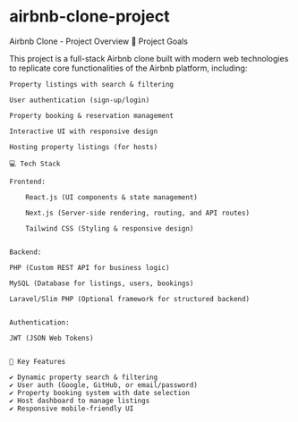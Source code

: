 # airbnb-clone-project

Airbnb Clone - Project Overview
🚀 Project Goals

This project is a full-stack Airbnb clone built with modern web technologies to replicate core functionalities of the Airbnb platform, including:

    Property listings with search & filtering

    User authentication (sign-up/login)

    Property booking & reservation management

    Interactive UI with responsive design

    Hosting property listings (for hosts)

    💻 Tech Stack

    Frontend:

        React.js (UI components & state management)

        Next.js (Server-side rendering, routing, and API routes)

        Tailwind CSS (Styling & responsive design)


    Backend:

    PHP (Custom REST API for business logic)

    MySQL (Database for listings, users, bookings)

    Laravel/Slim PHP (Optional framework for structured backend)


    Authentication:

    JWT (JSON Web Tokens)


    🌟 Key Features

    ✔️ Dynamic property search & filtering
    ✔️ User auth (Google, GitHub, or email/password)
    ✔️ Property booking system with date selection
    ✔️ Host dashboard to manage listings
    ✔️ Responsive mobile-friendly UI